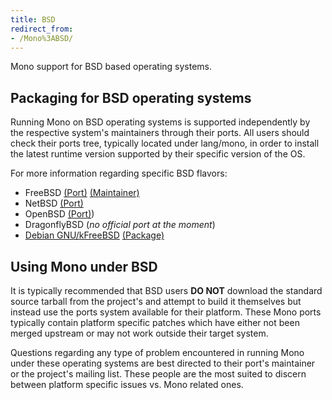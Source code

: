 ```yaml
---
title: BSD
redirect_from:
- /Mono%3ABSD/
---
```


Mono support for BSD based operating systems.

Packaging for BSD operating systems
-----------------------------------

Running Mono on BSD operating systems is supported independently by the respective system's maintainers through their ports. All users should check their ports tree, typically located under lang/mono, in order to install the latest runtime version supported by their specific version of the OS.

For more information regarding specific BSD flavors:
- FreeBSD [(Port)](http://www.freebsd.org/cgi/cvsweb.cgi/ports/lang/mono/) [(Maintainer)](http://code.google.com/p/bsd-sharp/)
- NetBSD [(Port)](http://cvsweb.netbsd.org/bsdweb.cgi/pkgsrc/lang/mono/)
- OpenBSD [(Port)](http://www.openbsd.org/cgi-bin/cvsweb/ports/lang/mono/))
- DragonflyBSD (*no official port at the moment*)
- [Debian GNU/kFreeBSD](http://www.debian.org/ports/kfreebsd-gnu/) [(Package)](https://packages.debian.org/unstable/interpreters/mono-runtime)

Using Mono under BSD
--------------------

It is typically recommended that BSD users **DO NOT** download the standard source tarball from the project's and attempt to build it themselves but instead use the ports system available for their platform. These Mono ports typically contain platform specific patches which have either not been merged upstream or may not work outside their target system.

Questions regarding any type of problem encountered in running Mono under these operating systems are best directed to their port's maintainer or the project's mailing list. These people are the most suited to discern between platform specific issues vs. Mono related ones.

